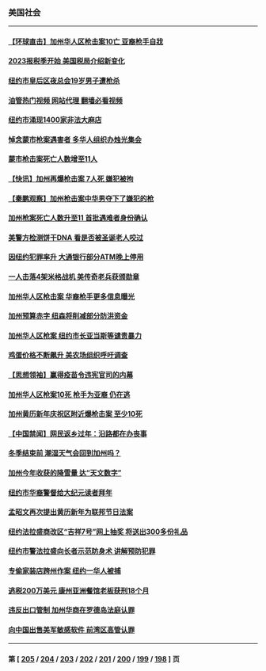 ### 美国社会
---
#### [【环球直击】加州华人区枪击案10亡 亚裔枪手自戕](../../pages/ncid1078160/n13914327.md?01250045) 
#### [2023报税季开始 美国税局介绍新变化](../../pages/ncid1078160/n13914403.md?01250045) 
#### [纽约市皇后区夜总会19岁男子遭枪杀](../../pages/ncid1078160/n13914459.md?01250045) 
#### [油管热门视频 网站代理 翻墙必看视频](http://138.2.39.72:81/youtube.html?epic-marker?01250045)
#### [纽约市涌现1400家非法大麻店](../../pages/ncid1078160/n13914446.md?01250045) 
#### [悼念蒙市枪案遇害者 多华人组织办烛光集会](../../pages/ncid1078160/n13914437.md?01250045) 
#### [蒙市枪击案死亡人数增至11人](../../pages/ncid1078160/n13914426.md?01250045) 
#### [【快讯】加州再爆枪击案 7人死 嫌犯被拘](../../pages/ncid1078160/n13914411.md?01250045) 
#### [【秦鹏观察】加州枪击案中华男夺下了嫌犯的枪](../../pages/ncid1078160/n13914324.md?01250045) 
#### [加州枪案死亡人数升至11 首批遇难者身份确认](../../pages/ncid1078160/n13914312.md?01250045) 
#### [美警方检测饼干DNA 看是否被圣诞老人咬过](../../pages/ncid1078160/n13914177.md?01250045) 
#### [因纽约犯罪率升 大通银行部分ATM晚上停用](../../pages/ncid1078160/n13914299.md?01250045) 
#### [一人击落4架米格战机 美传奇老兵获颁勋章](../../pages/ncid1078160/n13914021.md?01250045) 
#### [加州华人区枪击案 华裔枪手更多信息曝光](../../pages/ncid1078160/n13914171.md?01250045) 
#### [加州预算赤字 纽森将削减部分防洪资金](../../pages/ncid1078160/n13914006.md?01250045) 
#### [加州华人区枪案 纽约市长亚当斯等谴责暴力](../../pages/ncid1078160/n13913777.md?01250045) 
#### [鸡蛋价格不断飙升 美农场组织呼吁调查](../../pages/ncid1078160/n13913571.md?01250045) 
#### [【思想领袖】赢得疫苗令违宪官司的内幕](../../pages/ncid1078160/n13889145.md?01250045) 
#### [加州华人区枪案10死 枪手为亚裔 仍在逃](../../pages/ncid1078160/n13913485.md?01250045) 
#### [加州黄历新年庆祝区附近爆枪击案 至少10死](../../pages/ncid1078160/n13913273.md?01250045) 
#### [【中国禁闻】网民返乡过年：沿路都在办丧事](../../pages/ncid1078160/n13912043.md?01250045) 
#### [冬季结束前 潮湿天气会回到加州吗？](../../pages/ncid1078160/n13912420.md?01250045) 
#### [加州今年收获的降雪量  达“天文数字”](../../pages/ncid1078160/n13912413.md?01250045) 
#### [纽约市华裔警督给大纪元读者拜年](../../pages/ncid1078160/n13912181.md?01250045) 
#### [孟昭文再次提出黄历新年为联邦节日法案](../../pages/ncid1078160/n13912169.md?01250045) 
#### [纽约法拉盛商改区“吉祥7号”网上抽奖  将送出300多份礼品](../../pages/ncid1078160/n13912171.md?01250045) 
#### [纽约市警法拉盛向长者示范防身术 讲解预防犯罪](../../pages/ncid1078160/n13912189.md?01250045) 
#### [专偷家装店跨州作案 纽约一华人被捕](../../pages/ncid1078160/n13912198.md?01250045) 
#### [逃税200万美元 康州亚洲餐馆老板获刑18个月](../../pages/ncid1078160/n13912197.md?01250045) 
#### [违反出口管制 加州华商在罗德岛法庭认罪](../../pages/ncid1078160/n13912173.md?01250045) 
#### [向中国出售美军敏感软件 前湾区高管认罪](../../pages/ncid1078160/n13912179.md?01250045) 

---
#### 第 [ [205](./205.md?01250045) / [204](./204.md?01250045) / [203](./203.md?01250045) / [202](./202.md?01250045) / [201](./201.md?01250045) / [200](./200.md?01250045) / [199](./199.md?01250045) / [198](./198.md?01250045) ] 页
